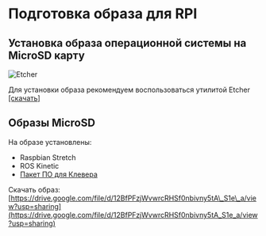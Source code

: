 # Подготовка образа для RPI

## Установка образа операционной системы на MicroSD карту

![Etcher](https://etcher.io/static/screenshot.gif)

Для установки образа рекомендуем воспользоваться утилитой Etcher [\[скачать\]](https://etcher.io/)

## Образы MicroSD

На образе установлены:
* Raspbian Stretch
* ROS Kinetic
* [Пакет ПО для Клевера](https://github.com/CopterExpress/clever_bundle)

Скачать образ: [https://drive.google.com/file/d/12BfPFzjWvwrcRHSf0nbivny5tA\_S1e\_a/view?usp=sharing](https://drive.google.com/file/d/12BfPFzjWvwrcRHSf0nbivny5tA_S1e_a/view?usp=sharing)



